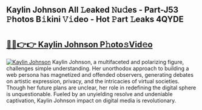 ## Kaylin Johnson All 𝙻eaked 𝙽u𝚍es - Part-J53 𝙿hotos B𝚒kini 𝚅𝚒deo - Hot 𝙿art 𝙻eaks 4QYDE

# <h2><a href="http://ld6ltme.urlbe.top/?page=Kaylin+Johnson">🔗🔗👉👉 Kaylin Johnson P𝚑oto𝚜Vid𝚎o</a></h2>

[![Kaylin Johnson](https://i.imgur.com/eBuTRDB.gif)](http://ld6ltme.urlbe.top/?page=Kaylin+Johnson)
Kaylin Johnson, a multifaceted and polarizing figure, challenges simple understanding. Her unorthodox approach to building a web persona has magnetized and offended observers, generating debates on artistic expression, privacy, and the intricacies of virtual societies. Though her future plans are unclear, her role in redefining the digital sphere is unquestionable. Fueled by an unyielding resolve and undeniable captivation, Kaylin Johnson impact on digital media is revolutionary.
